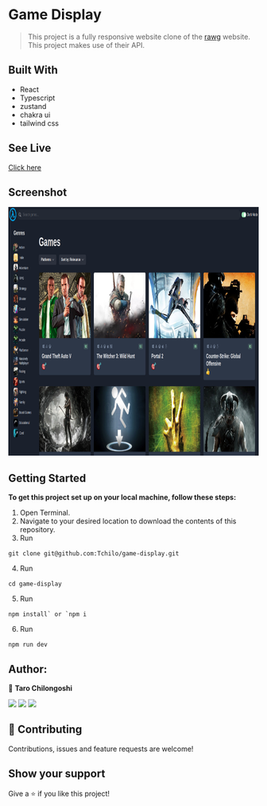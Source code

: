 # Game Display

> This project is a fully responsive website clone of the [rawg](https://rawg.io/) website. This project makes use of their API.

## Built With
- React
- Typescript
- zustand
- chakra ui
- tailwind css

## See Live
[Click here](https://game-display.netlify.app/)

## Screenshot
<img height="500" src="./src/assets/gamedisplay.png">

## Getting Started

**To get this project set up on your local machine, follow these steps:**

1. Open Terminal.
2. Navigate to your desired location to download the contents of this repository.
3. Run  
```
git clone git@github.com:Tchilo/game-display.git
```
4. Run
  ```
  cd game-display
  ```
5. Run 
```
npm install` or `npm i
```
6. Run 
```
npm run dev
``` 

## Author:
  
 👤 **Taro Chilongoshi**

[<code><img height="26" src="https://cdn.iconscout.com/icon/free/png-256/github-153-675523.png"></code>](https://github.com/tchilo)
[<code><img height="26" src="https://upload.wikimedia.org/wikipedia/commons/thumb/c/c9/Linkedin.svg/1200px-Linkedin.svg.png"></code>](https://www.linkedin.com/in/taro-chilongoshi/)
 <a href="mailto:tchiloross@gmail.com?subject=Hey Taro?"><img height="26" src="https://cdn.worldvectorlogo.com/logos/official-gmail-icon-2020-.svg"></a>

## 🤝 Contributing

Contributions, issues and feature requests are welcome!

## Show your support

Give a ⭐️ if you like this project!
